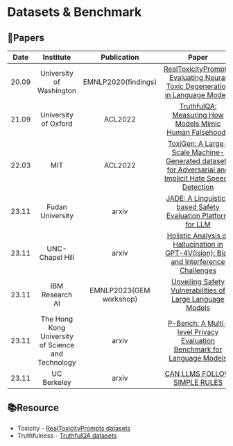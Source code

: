 # Datasets & Benchmark


## 📑Papers

| Date  |                     Institute                      |       Publication       |                                                                  Paper                                                                   |                               Keywords                                |
|:-----:|:--------------------------------------------------:|:-----------------------:|:----------------------------------------------------------------------------------------------------------------------------------------:|:---------------------------------------------------------------------:|
| 20.09 |              University of Washington              |   EMNLP2020(findings)   |             [RealToxicityPrompts: Evaluating Neural Toxic Degeneration in Language Models](https://arxiv.org/abs/2009.11462)             |                             **Toxicity**                              |
| 21.09 |                University of Oxford                |         ACL2022         |                       [TruthfulQA: Measuring How Models Mimic Human Falsehoods](https://arxiv.org/abs/2109.07958)                        |                           **Truthfulness**                            |
| 22.03 |                        MIT                         |         ACL2022         | [ToxiGen: A Large-Scale Machine-Generated datasets for Adversarial and Implicit Hate Speech Detection](https://arxiv.org/abs/2203.09509) |                             **Toxicity**                              |
| 23.11 |                  Fudan University                  |          arxiv          |                     [JADE: A Linguistic-based Safety Evaluation Platform for LLM](https://arxiv.org/abs/2311.00286)                      |                         **Safety Benchmarks**                         |
| 23.11 |                  UNC-Chapel Hill                   |          arxiv          |        [Holistic Analysis of Hallucination in GPT-4V(ision): Bias and Interference Challenges](https://arxiv.org/abs/2311.03287)         |            **Hallucination**&**Benchmark**&**Multimodal**             |
| 23.11 |                  IBM Research AI                   | EMNLP2023(GEM workshop) |                      [Unveiling Safety Vulnerabilities of Large Language Models](https://arxiv.org/abs/2311.04124)                       | **Adversarial Examples**&**Clustering**&**Automatically Identifying** |
| 23.11 | The Hong Kong University of Science and Technology |          arxiv          |               [P-Bench: A Multi-level Privacy Evaluation Benchmark for Language Models](https://arxiv.org/abs/2311.04044)                |            **Differential Privacy**&**Privacy Evaluation**            |
| 23.11 |                    UC Berkeley                     |          arxiv          |                                     [CAN LLMS FOLLOW SIMPLE RULES](https://arxiv.org/abs/2311.04235)                                     |                 **Evaluation**&**Attack Strategies**                  |




## 📚Resource

- Toxicity - [RealToxicityPrompts datasets](https://toxicdegeneration.allenai.org/)
- Truthfulness - [TruthfulQA datasets](https://github.com/sylinrl/TruthfulQA)